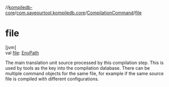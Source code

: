 //[kompiledb-core](../../../index.md)/[com.saveourtool.kompiledb.core](../index.md)/[CompilationCommand](index.md)/[file](file.md)

# file

[jvm]\
val [file](file.md): [EnvPath](../-env-path/index.md)

The main translation unit source processed by this compilation step. This is used by tools as the key into the compilation database. There can be multiple command objects for the same file, for example if the same source file is compiled with different configurations.
